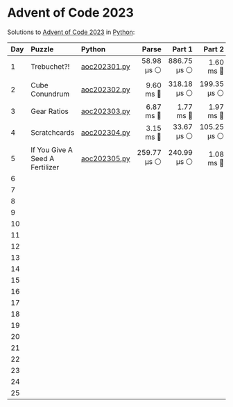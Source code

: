 # Advent of Code 2023

Solutions to [Advent of Code 2023](https://adventofcode.com/2023/) in [Python](https://www.python.org/):


| Day  | Puzzle                          | Python                                                          |       Parse |      Part 1 |      Part 2 |      Total |
| :--- | :------------------------------ | :-------------------------------------------------------------- | ----------: | ----------: | ----------: | ---------: |
| 1    | Trebuchet?!                     | [aoc202301.py](01_trebuchet/aoc202301.py)                       |  58.98 μs ⚪️ | 886.75 μs ⚪️ |   1.60 ms 🔵 |  2.54 ms 🔵 |
| 2    | Cube Conundrum                  | [aoc202302.py](02_cube_conundrum/aoc202302.py)                  |   9.60 ms 🔵 | 318.18 μs ⚪️ | 199.35 μs ⚪️ | 10.12 ms 🔵 |
| 3    | Gear Ratios                     | [aoc202303.py](03_gear_ratios/aoc202303.py)                     |   6.87 ms 🔵 |   1.77 ms 🔵 |   1.97 ms 🔵 | 10.61 ms 🔵 |
| 4    | Scratchcards                    | [aoc202304.py](04_scratchcards/aoc202304.py)                    |   3.15 ms 🔵 |  33.67 μs ⚪️ | 105.25 μs ⚪️ |  3.29 ms 🔵 |
| 5    | If You Give A Seed A Fertilizer | [aoc202305.py](05_if_you_give_a_seed_a_fertilizer/aoc202305.py) | 259.77 μs ⚪️ | 240.99 μs ⚪️ |   1.08 ms 🔵 |  1.58 ms 🔵 |
| 6    |                                 |                                                                 |             |             |             |            |
| 7    |                                 |                                                                 |             |             |             |            |
| 8    |                                 |                                                                 |             |             |             |            |
| 9    |                                 |                                                                 |             |             |             |            |
| 10   |                                 |                                                                 |             |             |             |            |
| 11   |                                 |                                                                 |             |             |             |            |
| 12   |                                 |                                                                 |             |             |             |            |
| 13   |                                 |                                                                 |             |             |             |            |
| 14   |                                 |                                                                 |             |             |             |            |
| 15   |                                 |                                                                 |             |             |             |            |
| 16   |                                 |                                                                 |             |             |             |            |
| 17   |                                 |                                                                 |             |             |             |            |
| 18   |                                 |                                                                 |             |             |             |            |
| 19   |                                 |                                                                 |             |             |             |            |
| 20   |                                 |                                                                 |             |             |             |            |
| 21   |                                 |                                                                 |             |             |             |            |
| 22   |                                 |                                                                 |             |             |             |            |
| 23   |                                 |                                                                 |             |             |             |            |
| 24   |                                 |                                                                 |             |             |             |            |
| 25   |                                 |                                                                 |             |             |             |            |
